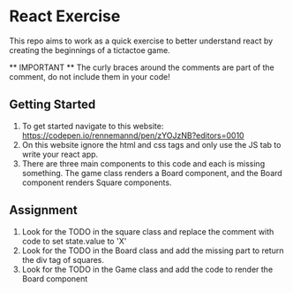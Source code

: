 # React Exercise
This repo aims to work as a quick exercise to better understand react by creating the beginnings of a tictactoe game.

** IMPORTANT **
The curly braces around the comments are part of the comment, do not include them in your code!

## Getting Started
1. To get started navigate to this website: https://codepen.io/rennemannd/pen/zYOJzNB?editors=0010
2. On this website ignore the html and css tags and only use the JS tab to write your react app.
3. There are three main components to this code and each is missing something. The game class renders a Board component, and the Board component renders Square components.

## Assignment
1. Look for the TODO in the square class and replace the comment with code to set state.value to 'X'
2. Look for the TODO in the Board class and add the missing part to return the div tag of squares.
3. Look for the TODO in the Game class and add the code to render the Board component
